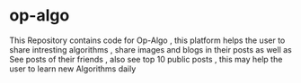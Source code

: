 # op-algo
This Repository contains code for Op-Algo , this platform helps the user to share intresting algorithms , share images and blogs in their posts as well as See posts of their
friends , also see top 10 public posts , this may help the user to learn new Algorithms daily
